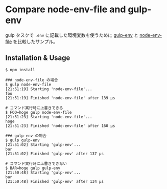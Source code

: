 Compare node-env-file and gulp-env
==================================

gulp タスクで `.env` に記載した環境変数を使うために [gulp-env](https://www.npmjs.com/package/gulp-env) と [node-env-file](https://www.npmjs.com/package/node-env-file) を比較したサンプル。

## Installation & Usage

```zsh
$ npm install
```

```
### node-env-file の場合
$ gulp node-env-file
[21:51:19] Starting 'node-env-file'...
foo
[21:51:19] Finished 'node-env-file' after 139 μs

# コマンド実行時に上書きできる
$ FOO=hoge gulp node-env-file
[21:51:23] Starting 'node-env-file'...
hoge
[21:51:23] Finished 'node-env-file' after 160 μs

### gulp-env の場合
$ gulp gulp-env
[21:51:02] Starting 'gulp-env'...
bar
[21:51:02] Finished 'gulp-env' after 137 μs

# コマンド実行時に上書きできない
$ BAR=hoge gulp gulp-env
[21:50:48] Starting 'gulp-env'...
bar
[21:50:48] Finished 'gulp-env' after 134 μs
```
